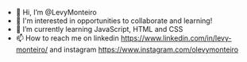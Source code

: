 - 👋 Hi, I’m @LevyMonteiro
- 👀 I'm interested in opportunities to collaborate and learning!
- 🌱 I’m currently learning JavaScript, HTML and CSS
- 📫 How to reach me on linkedin https://www.linkedin.com/in/levy-monteiro/ and instagram https://www.instagram.com/olevymonteiro

<!---
LevyMonteiro/LevyMonteiro is a ✨ special ✨ repository because its `README.md` (this file) appears on your GitHub profile.
You can click the Preview link to take a look at your changes.
--->
